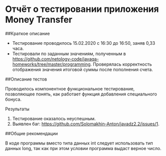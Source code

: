 # Отчёт о тестировании приложения Money Transfer

##Краткое описание

* Тестирование проводилось 15.02.2020 с 16:30 до 16:50, заняв 0,33 часа. 
* Тестировали по заданным значениям, полученным в https://github.com/netology-code/javaqa-homeworks/tree/master/programming. Проверялась корректность отображения значения итоговой суммы после пополнения счета.

##Описание тестов
 
Проводилось компонентное функциональное тестирование, позволяющее понять, как работает функция добавления специального бонуса.

Результаты
1. Тестирование оказалось неуспешным.
1. Выявлен баг: https://github.com/Solomakhin-Anton/javadz2.2/issues/1.

##Общие рекомендации

В коде программы вместо типа данных int следует использовать тип данных long, так как при этом условии программа выдаст верное число.